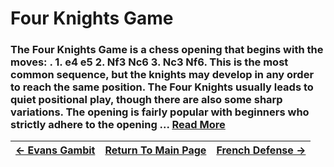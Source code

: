 # Four Knights Game

### The Four Knights Game is a chess opening that begins with the moves: . 1. e4 e5 2. Nf3 Nc6 3. Nc3 Nf6. This is the most common sequence, but the knights may develop in any order to reach the same position. The Four Knights usually leads to quiet positional play, though there are also some sharp variations. The opening is fairly popular with beginners who strictly adhere to the opening ...  [Read More](https://en.wikipedia.org/wiki/Four_Knights_Game)

|[<- Evans Gambit](EvansGambit.md)|[Return To Main Page](index.md)|[French Defense ->](FrenchDefense.md)|
|:----|:---:|----:|